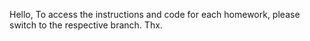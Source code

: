 Hello,
To access the instructions and code for each homework, please switch to the respective branch. Thx.
